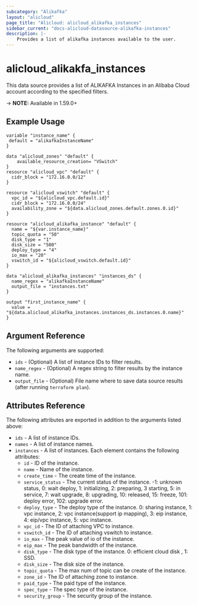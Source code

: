 ```yaml
---
subcategory: "Alikafka"
layout: "alicloud"
page_title: "Alicloud: alicloud_alikafka_instances"
sidebar_current: "docs-alicloud-datasource-alikafka-instances"
description: |-
    Provides a list of alikafka instances available to the user.
---
```


# alicloud\_alikakfa\_instances

This data source provides a list of ALIKAFKA Instances in an Alibaba Cloud account according to the specified filters.

-> **NOTE:** Available in 1.59.0+

## Example Usage

```
variable "instance_name" {
 default = "alikafkaInstanceName"
}

data "alicloud_zones" "default" {
    available_resource_creation= "VSwitch"
}
resource "alicloud_vpc" "default" {
  cidr_block = "172.16.0.0/12"
}

resource "alicloud_vswitch" "default" {
  vpc_id = "${alicloud_vpc.default.id}"
  cidr_block = "172.16.0.0/24"
  availability_zone = "${data.alicloud_zones.default.zones.0.id}"
}

resource "alicloud_alikafka_instance" "default" {
  name = "${var.instance_name}"
  topic_quota = "50"
  disk_type = "1"
  disk_size = "500"
  deploy_type = "4"
  io_max = "20"
  vswitch_id = "${alicloud_vswitch.default.id}"
}

data "alicloud_alikafka_instances" "instances_ds" {
  name_regex = "alikafkaInstanceName"
  output_file = "instances.txt"
}

output "first_instance_name" {
  value = "${data.alicloud_alikafka_instances.instances_ds.instances.0.name}"
}
```

## Argument Reference

The following arguments are supported:

* `ids` - (Optional) A list of instance IDs to filter results.
* `name_regex` - (Optional) A regex string to filter results by the instance name. 
* `output_file` - (Optional) File name where to save data source results (after running `terraform plan`).

## Attributes Reference

The following attributes are exported in addition to the arguments listed above:

* `ids` - A list of instance IDs.
* `names` - A list of instance names.
* `instances` - A list of instances. Each element contains the following attributes:
  * `id` - ID of the instance.
  * `name` - Name of the instance.
  * `create_time` - The create time of the instance.
  * `service_status` - The current status of the instance. -1: unknown status, 0: wait deploy, 1: initializing, 2: preparing, 3 starting, 5: in service, 7: wait upgrade, 8: upgrading, 10: released, 15: freeze, 101: deploy error, 102: upgrade error. 
  * `deploy_type` - The deploy type of the instance. 0: sharing instance, 1: vpc instance, 2: vpc instance(support ip mapping), 3: eip instance, 4: eip/vpc instance, 5: vpc instance.
  * `vpc_id` - The ID of attaching VPC to instance.
  * `vswitch_id` - The ID of attaching vswitch to instance.
  * `io_max` - The peak value of io of the instance.
  * `eip_max` - The peak bandwidth of the instance.
  * `disk_type` - The disk type of the instance. 0: efficient cloud disk , 1: SSD.
  * `disk_size` - The disk size of the instance.
  * `topic_quota` - The max num of topic can be create of the instance.
  * `zone_id` - The ID of attaching zone to instance.
  * `paid_type` - The paid type of the instance.
  * `spec_type` - The spec type of the instance.
  * `security_group` - The security group of the instance.

